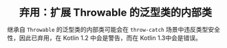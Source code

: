 <center><font size="5"><b>弃用：扩展 Throwable 的泛型类的内部类</b></font></center>

继承自 `Throwable` 的泛型类的内部类可能会在 `throw-catch` 场景中违反类型安全性，因此已弃用，在 Kotlin 1.2 中会是警告，而在 Kotlin 1.3中会是错误。

